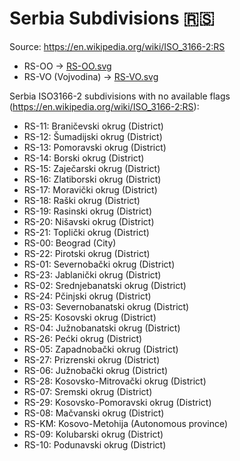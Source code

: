 # Serbia Subdivisions 🇷🇸

Source: https://en.wikipedia.org/wiki/ISO_3166-2:RS

* RS-OO -> [RS-OO.svg](https://github.com/amckenna41/iso3166-flag-icons/blob/main/iso3166-2-icons/RS/RS-OO.svg)
* RS-VO (Vojvodina) -> [RS-VO.svg](https://github.com/amckenna41/iso3166-flag-icons/blob/main/iso3166-2-icons/RS/RS-VO.svg)

Serbia ISO3166-2 subdivisions with no available flags (https://en.wikipedia.org/wiki/ISO_3166-2:RS):

* RS-11: Braničevski okrug (District)
* RS-12: Šumadijski okrug (District)
* RS-13: Pomoravski okrug (District)
* RS-14: Borski okrug (District)
* RS-15: Zaječarski okrug (District)
* RS-16: Zlatiborski okrug (District)
* RS-17: Moravički okrug (District)
* RS-18: Raški okrug (District)
* RS-19: Rasinski okrug (District)
* RS-20: Nišavski okrug (District)
* RS-21: Toplički okrug (District)
* RS-00: Beograd (City)
* RS-22: Pirotski okrug (District)
* RS-01: Severnobački okrug (District)
* RS-23: Jablanički okrug (District)
* RS-02: Srednjebanatski okrug (District)
* RS-24: Pčinjski okrug (District)
* RS-03: Severnobanatski okrug (District)
* RS-25: Kosovski okrug (District)
* RS-04: Južnobanatski okrug (District)
* RS-26: Pećki okrug (District)
* RS-05: Zapadnobački okrug (District)
* RS-27: Prizrenski okrug (District)
* RS-06: Južnobački okrug (District)
* RS-28: Kosovsko-Mitrovački okrug (District)
* RS-07: Sremski okrug (District)
* RS-29: Kosovsko-Pomoravski okrug (District)
* RS-08: Mačvanski okrug (District)
* RS-KM: Kosovo-Metohija (Autonomous province)
* RS-09: Kolubarski okrug (District)
* RS-10: Podunavski okrug (District)